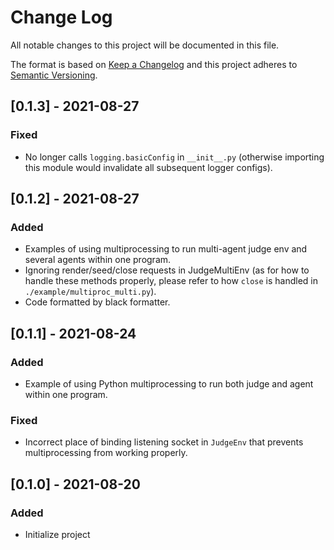 # Change Log
All notable changes to this project will be documented in this file.
 
The format is based on [Keep a Changelog](http://keepachangelog.com/)
and this project adheres to [Semantic Versioning](http://semver.org/).

## [0.1.3] - 2021-08-27

### Fixed
- No longer calls `logging.basicConfig` in `__init__.py` (otherwise importing this module
would invalidate all subsequent logger configs).

## [0.1.2] - 2021-08-27

### Added
- Examples of using multiprocessing to run multi-agent judge env and several agents within
one program.
- Ignoring render/seed/close requests in JudgeMultiEnv (as for how to handle these
methods properly, please refer to how `close` is handled in `./example/multiproc_multi.py`).
- Code formatted by black formatter.

## [0.1.1] - 2021-08-24

### Added
- Example of using Python multiprocessing to run both judge and agent within one program.

### Fixed
- Incorrect place of binding listening socket in `JudgeEnv` that prevents multiprocessing
from working properly.

## [0.1.0] - 2021-08-20

### Added
- Initialize project